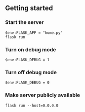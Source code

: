 ## Getting started

### Start the server

```
$env:FLASK_APP = "home.py"
flask run
```

### Turn on debug mode
```
$env:FLASK_DEBUG = 1
```

### Turn off debug mode
```
$env:FLASK_DEBUG = 0
```

### Make server publicly available
```
flask run --host=0.0.0.0
```